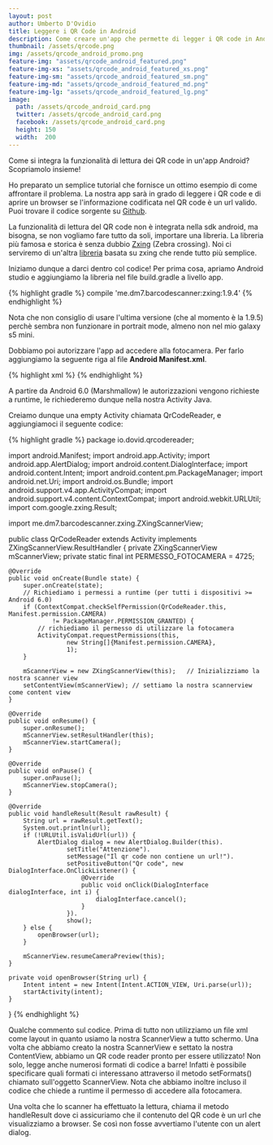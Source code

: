 ```yaml
---
layout: post
author: Umberto D'Ovidio
title: Leggere i QR Code in Android
description: Come creare un'app che permette di legger i QR code in Android?
thumbnail: /assets/qrcode.png
img: /assets/qrcode_android_promo.png
feature-img: "assets/qrcode_android_featured.png"
feature-img-xs: "assets/qrcode_android_featured_xs.png"
feature-img-sm: "assets/qrcode_android_featured_sm.png"
feature-img-md: "assets/qrcode_android_featured_md.png"
feature-img-lg: "assets/qrcode_android_featured_lg.png"
image:
  path: /assets/qrcode_android_card.png
  twitter: /assets/qrcode_android_card.png
  facebook: /assets/qrcode_android_card.png
  height: 150
  width:  200
---
```


Come si integra la funzionalità di lettura dei QR code in un'app Android? Scopriamolo insieme!
<!-- more -->

Ho preparato un semplice tutorial che fornisce un ottimo esempio di come affrontare il problema. La nostra app sarà in grado di leggere i QR code e di aprire un browser se  l'informazione codificata nel QR code è un url valido. Puoi trovare il codice sorgente su [Github](https://github.com/Cyborg101/dovidioTutorials/tree/master/QrCodeReader-android).

La funzionalità di lettura del QR code non è integrata nella sdk android, ma bisogna, se non vogliamo fare tutto da soli, importare una libreria. 
La libreria più famosa e storica è senza dubbio [Zxing](https://github.com/zxing/zxing) (Zebra crossing). Noi ci serviremo di un'altra [libreria](https://github.com/dm77/barcodescanner) basata su zxing che rende tutto più semplice. 

Iniziamo dunque a darci dentro col codice! Per prima cosa, apriamo Android studio e aggiungiamo la libreria nel file  build.gradle a livello app.

{% highlight gradle %}
compile 'me.dm7.barcodescanner:zxing:1.9.4'
{% endhighlight %}

Nota che non consiglio di usare l'ultima versione (che al momento è la 1.9.5) perchè sembra non funzionare in portrait mode, almeno non nel mio galaxy s5 mini.


Dobbiamo poi autorizzare l'app ad accedere alla fotocamera. Per farlo aggiungiamo la seguente riga al file **Android Manifest.xml**.

{% highlight xml %}
<uses-permission android:name="android.permission.CAMERA" />
{% endhighlight %}

A partire da Android 6.0 (Marshmallow) le autorizzazioni vengono richieste a runtime, le richiederemo dunque nella nostra Activity Java.

Creiamo dunque una empty Activity chiamata QrCodeReader, e aggiungiamoci il seguente codice:

{% highlight gradle %}
package io.dovid.qrcodereader;

import android.Manifest;
import android.app.Activity;
import android.app.AlertDialog;
import android.content.DialogInterface;
import android.content.Intent;
import android.content.pm.PackageManager;
import android.net.Uri;
import android.os.Bundle;
import android.support.v4.app.ActivityCompat;
import android.support.v4.content.ContextCompat;
import android.webkit.URLUtil;
import com.google.zxing.Result;


import me.dm7.barcodescanner.zxing.ZXingScannerView;


public class QrCodeReader extends Activity implements ZXingScannerView.ResultHandler {
    private ZXingScannerView mScannerView;
    private static final int PERMESSO_FOTOCAMERA = 4725;

    @Override
    public void onCreate(Bundle state) {
        super.onCreate(state);
        // Richiediamo i permessi a runtime (per tutti i dispositivi >= Android 6.0)
        if (ContextCompat.checkSelfPermission(QrCodeReader.this, Manifest.permission.CAMERA)
                != PackageManager.PERMISSION_GRANTED) {
            // richiediamo il permesso di utilizzare la fotocamera
            ActivityCompat.requestPermissions(this,
                    new String[]{Manifest.permission.CAMERA},
                    1);
        }

        mScannerView = new ZXingScannerView(this);   // Inizializziamo la nostra scanner view
        setContentView(mScannerView); // settiamo la nostra scannerview come content view
    }

    @Override
    public void onResume() {
        super.onResume();
        mScannerView.setResultHandler(this);
        mScannerView.startCamera();
    }

    @Override
    public void onPause() {
        super.onPause();
        mScannerView.stopCamera();
    }

    @Override
    public void handleResult(Result rawResult) {
        String url = rawResult.getText();
        System.out.println(url);
        if (!URLUtil.isValidUrl(url)) {
            AlertDialog dialog = new AlertDialog.Builder(this).
                    setTitle("Attenzione").
                    setMessage("Il qr code non contiene un url!").
                    setPositiveButton("Qr code", new DialogInterface.OnClickListener() {
                        @Override
                        public void onClick(DialogInterface dialogInterface, int i) {
                            dialogInterface.cancel();
                        }
                    }).
                    show();
        } else {
            openBrowser(url);
        }

        mScannerView.resumeCameraPreview(this);
    }

    private void openBrowser(String url) {
        Intent intent = new Intent(Intent.ACTION_VIEW, Uri.parse(url));
        startActivity(intent);
    }
}
{% endhighlight %}


Qualche commento sul codice. Prima di tutto non utilizziamo un file xml come layout in quanto usiamo la nostra ScannerView a tutto schermo. Una volta che abbiamo creato la nostra ScannerView e settato la nostra ContentView, abbiamo un QR code reader pronto per essere utilizzato! Non solo, legge anche numerosi formati di codice a barre! Infatti è possibile specificare quali formati ci interessano attraverso il metodo setFormats() chiamato sull'oggetto ScannerView. 
Nota che abbiamo inoltre incluso il codice che chiede a runtime il permesso di accedere alla fotocamera.

Una volta che lo scanner ha effettuato la lettura, chiama il metodo handleResult dove ci assicuriamo che il contenuto del QR code è un url che visualizziamo a browser. Se così non fosse avvertiamo l'utente con un alert dialog. 
